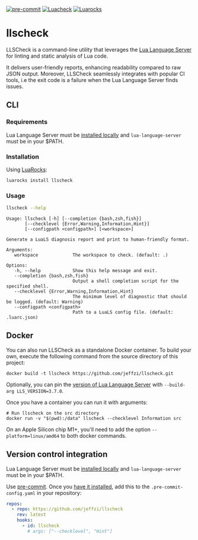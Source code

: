 [![pre-commit](https://img.shields.io/badge/pre--commit-enabled-brightgreen?logo=pre-commit)](https://github.com/pre-commit/pre-commit)
[![Luacheck](https://github.com/jeffzi/llscheck/actions/workflows/luacheck.yml/badge.svg)](https://github.com/jeffzi/llscheck/actions/workflows/luacheck.yml)
[![Luarocks](https://img.shields.io/luarocks/v/jeffzi/icecream?label=Luarocks&logo=Lua)](https://luarocks.org/modules/jeffzi/llscheck)

# llscheck

LLSCheck is a command-line utility that leverages the [Lua Language Server](https://luals.github.io)
for linting and static analysis of Lua code.

It delivers user-friendly reports, enhancing readability compared to raw JSON output. Moreover,
LLSCheck seamlessly integrates with popular CI tools, i.e the exit code is a failure when the Lua
Language Server finds issues.

## CLI

### Requirements

Lua Language Server must be [installed locally](https://luals.github.io/#other-install)
and `lua-language-server` must be in your $PATH.

### Installation

Using [LuaRocks](https://luarocks.org):

```bash
luarocks install llscheck
```

### Usage

```bash
llscheck --help
```

```
Usage: llscheck [-h] [--completion {bash,zsh,fish}]
       [--checklevel {Error,Warning,Information,Hint}]
       [--configpath <configpath>] [<workspace>]

Generate a LuaLS diagnosis report and print to human-friendly format.

Arguments:
   workspace             The workspace to check. (default: .)

Options:
   -h, --help            Show this help message and exit.
   --completion {bash,zsh,fish}
                         Output a shell completion script for the specified shell.
   --checklevel {Error,Warning,Information,Hint}
                         The minimum level of diagnostic that should be logged. (default: Warning)
   --configpath <configpath>
                         Path to a LuaLS config file. (default: .luarc.json)
```

## Docker

You can also run LLSCheck as a standalone Docker container.
To build your own, execute the following command from the source directory of this project:

```console
docker build -t llscheck https://github.com/jeffzi/llscheck.git
```

Optionally, you can pin the [version of Lua Language Server](<(https://github.com/LuaLS/lua-language-server/releases)>) with `--build-arg LLS_VERSION=3.7.0`.

Once you have a container you can run it with arguments:

```console
# Run llscheck on the src directory
docker run -v "$(pwd):/data" llscheck --checklevel Information src
```

On an Apple Silicon chip M1+, you'll need to add the option `--platform=linux/amd64` to both docker commands.

## Version control integration

Lua Language Server must be [installed locally](https://luals.github.io/#other-install)
and `lua-language-server` must be in your $PATH.

Use [pre-commit](https://pre-commit.com). Once you [have it installed](https://pre-commit.com/#install),
add this to the `.pre-commit-config.yaml` in your repository:

```yaml
repos:
  - repo: https://github.com/jeffzi/llscheck
    rev: latest
    hooks:
      - id: llscheck
        # args: ["--checklevel", "Hint"]
```
